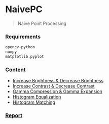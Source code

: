# NaivePC
> Naive Point Processing

### Requirements
```bash
opencv-python
numpy
matplotlib.pyplot
```

### Content
+ [Increase Brightness & Decrease Brightness](./brightness.py)
+ [Increase Contrast & Decrease Contrast](./contrast.py)
+ [Gamma Compression & Gamma Expansion](./gamma.py)
+ [Histogram Equalization](./equalization.py)
+ [Histogram Matching](./matching.py)

### [Report](report.pdf)